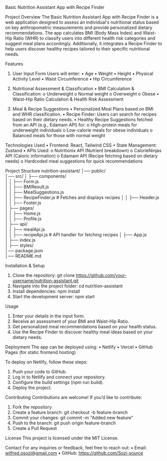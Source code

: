 Basic Nutrition Assistant App with Recipe Finder

Project Overview
The Basic Nutrition Assistant App with Recipe Finder is a web application designed to assess an individual's nutritional status based on key anthropometric measurements and provide personalized dietary recommendations. The app calculates BMI (Body Mass Index) and Waist-Hip Ratio (WHR) to classify users into different health risk categories and suggest meal plans accordingly. Additionally, it integrates a Recipe Finder to help users discover healthy recipes tailored to their specific nutritional needs.

Features
1. User Input Form
Users will enter:
•	Age
•	Weight
•	Height
•	Physical Activity Level
•	Waist Circumference
•	Hip Circumference

2. Nutritional Assessment & Classification
•	BMI Calculation & Classification:
o	Underweight
o	Normal weight
o	Overweight
o	Obese
•	Waist-Hip Ratio Calculation & Health Risk Assessment

3. Meal & Recipe Suggestions
•	Personalized Meal Plans based on BMI and WHR classification.
•	Recipe Finder: Users can search for recipes based on their dietary needs.
•	Healthy Recipe Suggestions fetched from an API (e.g., Edamam API) for:
o	High-protein meals for underweight individuals
o	Low-calorie meals for obese individuals
o	Balanced meals for those with normal weight

Technologies Used
•	Frontend: React, Tailwind CSS
•	State Management: Zustand
•	APIs Used:
o	Nutritionix API (Nutrient breakdown)
o	CalorieNinjas API (Caloric information)
o	Edamam API (Recipe fetching based on dietary needs)
o	Hardcoded meal suggestions for quick recommendations

Project Structure
nutrition-assistant/
│── public/               
│── src/
│   ├── components/           
│   │   ├── Form.js           
│   │   ├── BMIResult.js      
│   │   ├── MealSuggestions.js  
│   │   ├── RecipeFinder.js    # Fetches and displays recipes
│   │   ├── Header.js         
│   │   ├── Footer.js        
│   ├── pages/               
│   │   ├── Home.js          
│   │   ├── Profile.js       
│   ├── api/                 
│   │   ├── mealApi.js       
│   │   ├── recipeApi.js     # API handler for fetching recipes
│   ├── App.js               
│   ├── index.js             
│   ├── styles/              
│── package.json             
│── README.md   


Installation & Setup
1.	Clone the repository:
git clone https://github.com/your-username/nutrition-assistant.git
2.	Navigate into the project folder:
cd nutrition-assistant
3.	Install dependencies:
npm install
4.	Start the development server:
npm start


Usage
1.	Enter your details in the input form.
2.	Receive an assessment of your BMI and Waist-Hip Ratio.
3.	Get personalized meal recommendations based on your health status.
4.	Use the Recipe Finder to discover healthy meal ideas based on your dietary needs.

Deployment
The app can be deployed using:
•	Netlify
•	Vercel
•	GitHub Pages (for static frontend hosting)

To deploy on Netlify, follow these steps:
1.	Push your code to GitHub.
2.	Log in to Netlify and connect your repository.
3.	Configure the build settings (npm run build).
4.	Deploy the project.

Contributing
Contributions are welcome! If you’d like to contribute:
1.	Fork the repository
2.	Create a feature branch: git checkout -b feature-branch
3.	Commit your changes: git commit -m "Added new feature"
4.	Push to the branch: git push origin feature-branch
5.	Create a Pull Request

License
This project is licensed under the MIT License.

Contact
For any inquiries or feedback, feel free to reach out:
•	Email: wilfred.osozi@gmail.com
•	GitHub: https://github.com/Sozi-source
